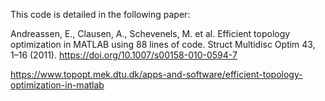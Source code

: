 This code is detailed in the following paper:

Andreassen, E., Clausen, A., Schevenels, M. et al. Efficient topology optimization in MATLAB using 88 lines of code. Struct Multidisc Optim 43, 1–16 (2011). https://doi.org/10.1007/s00158-010-0594-7

https://www.topopt.mek.dtu.dk/apps-and-software/efficient-topology-optimization-in-matlab

